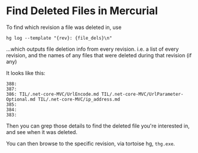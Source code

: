 # Find Deleted Files in Mercurial

To find which revision a file was deleted in, use 

	hg log --template "{rev}: {file_dels}\n"

...which outputs file deletion info from every revision. i.e. a list of every revision, and the names of any files that were deleted during that revision (if any)

It looks like this:


	388:
	387:
	386: TIL/.net-core-MVC/UrlEncode.md TIL/.net-core-MVC/UrlParameter-Optional.md TIL/.net-core-MVC/ip_address.md
	385:
	384:
	383:

Then you can grep those details to find the deleted file you're interested in, and see when it was deleted.

You can then browse to the specific revision, via tortoise hg, `thg.exe`.

